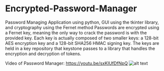 # Encrypted-Password-Manager
Password Managing Application using python, GUI using the tkinter library, and cryptography using the Fernet method
Passwords are encrypted using a Fernet key, meaning the only way to crack the password is with the provided key. Each key is actually composed of two smaller keys: a 128-bit AES encryption key and a 128-bit SHA256 HMAC signing key. The keys are held in a key repository that keystone passes to a library that handles the encryption and decryption of tokens.

Video of Password Manager: https://youtu.be/sxKIUfDfNpQ
![alt text](https://pasteboard.co/x66bKUtfb5gf.png)
